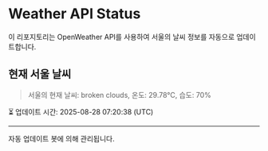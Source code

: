 
# Weather API Status

이 리포지토리는 OpenWeather API를 사용하여 서울의 날씨 정보를 자동으로 업데이트합니다.

## 현재 서울 날씨
> 서울의 현재 날씨: broken clouds, 온도: 29.78°C, 습도: 70%

⏳ 업데이트 시간: 2025-08-28 07:20:38 (UTC)

---
자동 업데이트 봇에 의해 관리됩니다.
